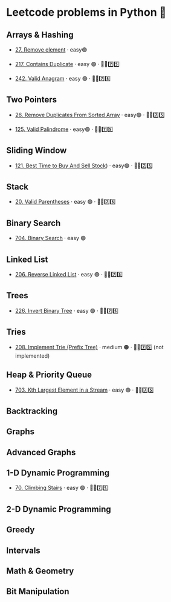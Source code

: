 # Leetcode problems in Python 🐍

## Arrays & Hashing <!-- --------------------------------------------Section---------------------------------  -->

- [27. Remove element](https://github.com/flenhu/leetcode/blob/main/Python/easy/27_removeElement.ipynb) · easy🟢  

- [217. Contains Duplicate](https://github.com/flenhu/leetcode/blob/main/Python/easy/217_containsDuplicate.ipynb) · easy 🟢 · 🧑‍🦯7️⃣5️⃣ 

- [242. Valid Anagram](https://github.com/flenhu/leetcode/blob/main/Python/easy/242_validAnagram.ipynb) · easy 🟢 · 🧑‍🦯7️⃣5️⃣ 

## Two Pointers <!-- --------------------------------------------Section---------------------------------  -->

- [26. Remove Duplicates From Sorted Array](https://github.com/flenhu/leetcode/blob/main/Python/easy/26_removeDuplicatesFromSortedArray.ipynb) · easy🟢 · 🧑‍🦯7️⃣5️⃣ 

- [125. Valid Palindrome](https://github.com/flenhu/leetcode/blob/main/Python/easy/125_ValidPalindrome.ipynb) · easy🟢 · 🧑‍🦯7️⃣5️⃣ 

## Sliding Window <!-- --------------------------------------------Section---------------------------------  -->

- [121. Best Time to Buy And Sell Stock](https://github.com/flenhu/leetcode/blob/main/Python/easy/121_BestTimetoBuyAndSellStock.ipynb)) · easy🟢 · 🧑‍🦯7️⃣5️⃣ 

## Stack <!-- --------------------------------------------Section---------------------------------  -->

- [20. Valid Parentheses](https://github.com/flenhu/leetcode/blob/main/Python/easy/20_ValidParentheses.ipynb) · easy 🟢  · 🧑‍🦯7️⃣5️⃣ 

## Binary Search <!-- --------------------------------------------Section---------------------------------  -->

- [704. Binary Search](https://github.com/flenhu/leetcode/blob/main/Python/easy/704_BinarySearch.ipynb) · easy 🟢

## Linked List <!-- --------------------------------------------Section---------------------------------  -->
- [206. Reverse Linked List](https://github.com/flenhu/leetcode/blob/main/Python/easy/206_ReverseLinkedList.ipynb) · easy 🟢 · 🧑‍🦯7️⃣5️⃣ 

## Trees <!-- --------------------------------------------Section---------------------------------  -->
- [226. Invert Binary Tree](https://github.com/flenhu/leetcode/blob/main/Python/easy/226_InvertBinaryTree.ipynb) · easy 🟢 · 🧑‍🦯7️⃣5️⃣ 

## Tries <!-- ------------------------------------------ Tries Section---------------------------------  -->
- [208. Implement Trie (Prefix Tree)](https://github.com/flenhu/leetcode) · medium 🟠 · 🧑‍🦯7️⃣5️⃣ (not implemented)

## Heap & Priority Queue <!-- --------------------Heap & Priority Queue Section-------------------------  -->
- [703. Kth Largest Element in a Stream](https://github.com/flenhu/leetcode/blob/main/Python/easy/703_KthLargestElementinaStream.ipynb) · easy 🟢 · 🧑‍🦯7️⃣5️⃣ 

## Backtracking <!-- --------------------------------Section---------------------------------  -->

## Graphs <!-- --------------------------------------------Section---------------------------------  -->

## Advanced Graphs <!-- --------------------------------------------Section---------------------------------  -->

## 1-D Dynamic Programming <!-- -------------------------------Section---------------------------------  -->
- [70. Climbing Stairs](https://github.com/flenhu/leetcode/blob/main/Python/easy/70_ClimbingStairs.ipynb) · easy 🟢 · 🧑‍🦯7️⃣5️⃣ 




## 2-D Dynamic Programming <!-- --------------------------------------------Section---------------------------------  -->

## Greedy <!-- --------------------------------------------Section---------------------------------  -->

## Intervals <!-- --------------------------------------------Section---------------------------------  -->

## Math & Geometry <!-- --------------------------------------------Section---------------------------------  -->

## Bit Manipulation <!-- --------------------------------------------Section---------------------------------  -->

